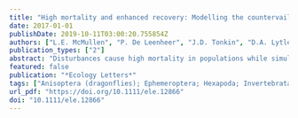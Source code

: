 ```yaml
---
title: "High mortality and enhanced recovery: Modelling the countervailing effects of disturbance on population dynamics"
date: 2017-01-01
publishDate: 2019-10-11T03:00:20.755854Z
authors: ["L.E. McMullen", "P. De Leenheer", "J.D. Tonkin", "D.A. Lytle"]
publication_types: ["2"]
abstract: "Disturbances cause high mortality in populations while simultaneously enhancing population growth by improving habitats. These countervailing effects make it difficult to predict population dynamics following disturbance events. To address this challenge, we derived a novel form of the logistic growth equation that permits time-varying carrying capacity and growth rate. We combined this equation with concepts drawn from disturbance ecology to create a general model for population dynamics in disturbance-prone systems. A river flooding example using three insect species (a fast life-cycle mayfly, a slow life-cycle dragonfly and an ostracod) found optimal tradeoffs between disturbance frequency vs. magnitude and a close fit to empirical data in 62% of cases. A savanna fire analysis identified fire frequencies of 3-4 years that maximised population size of a perennial grass. The model shows promise for predicting population dynamics after multiple disturbance events and for management of river flows and fire regimes."
featured: false
publication: "*Ecology Letters*"
tags: ["Anisoptera (dragonflies); Ephemeroptera; Hexapoda; Invertebrata; Ostracoda", "animal; ecosystem; Ephemeroptera; fire; Odonata; population dynamics; tree", "Animals; Ecosystem; Ephemeroptera; Fires; Odonata; Population Dynamics; Trees"]
url_pdf: "https://doi.org/10.1111/ele.12866"
doi: "10.1111/ele.12866"
---
```


